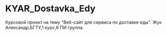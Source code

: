 # KYAR_Dostavka_Edy
Курсовой проект на тему "Веб-сайт для сервиса по доставке еды". Жук Александр,БГТУ,1 курс,6 ПИ группа.
